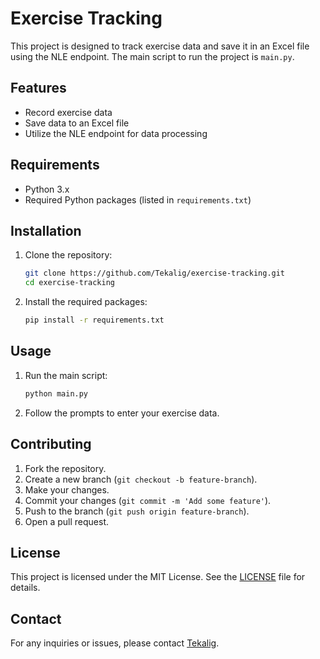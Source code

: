 # Exercise Tracking

This project is designed to track exercise data and save it in an Excel file using the NLE endpoint. The main script to run the project is `main.py`.

## Features

- Record exercise data
- Save data to an Excel file
- Utilize the NLE endpoint for data processing

## Requirements

- Python 3.x
- Required Python packages (listed in `requirements.txt`)

## Installation

1. Clone the repository:
    ```bash
    git clone https://github.com/Tekalig/exercise-tracking.git
    cd exercise-tracking
    ```

2. Install the required packages:
    ```bash
    pip install -r requirements.txt
    ```

## Usage

1. Run the main script:
    ```bash
    python main.py
    ```

2. Follow the prompts to enter your exercise data.

## Contributing

1. Fork the repository.
2. Create a new branch (`git checkout -b feature-branch`).
3. Make your changes.
4. Commit your changes (`git commit -m 'Add some feature'`).
5. Push to the branch (`git push origin feature-branch`).
6. Open a pull request.

## License

This project is licensed under the MIT License. See the [LICENSE](LICENSE) file for details.

## Contact

For any inquiries or issues, please contact [Tekalig](https://github.com/Tekalig).
